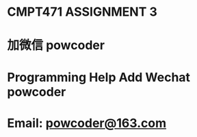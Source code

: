 # CMPT471 ASSIGNMENT 3
# 加微信 powcoder

# Programming Help Add Wechat powcoder

# Email: powcoder@163.com

